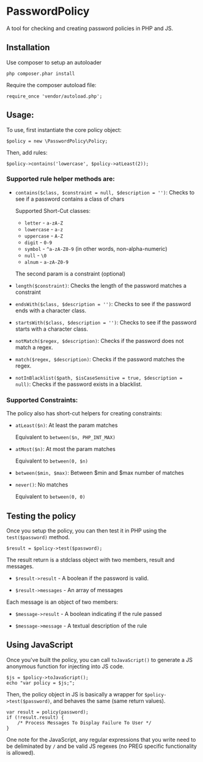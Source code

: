 PasswordPolicy
==============

A tool for checking and creating password policies in PHP and JS.

## Installation

Use composer to setup an autoloader

    php composer.phar install

Require the composer autoload file:

    require_once 'vendor/autoload.php';

## Usage:

To use, first instantiate the core policy object:

    $policy = new \PasswordPolicy\Policy;

Then, add rules:

    $policy->contains('lowercase', $policy->atLeast(2));

### Supported rule helper methods are:

 * `contains($class, $constraint = null, $description = '')`: Checks to see if a password contains a class of chars
 
    Supported Short-Cut classes:

    * `letter` - `a-zA-Z`
    * `lowercase` - `a-z`
    * `uppercase` - `A-Z`
    * `digit` - `0-9`
    * `symbol` - `^a-zA-Z0-9` (in other words, non-alpha-numeric)
    * `null` - `\0`
    * `alnum` - `a-zA-Z0-9`

    The second param is a constraint (optional)

 * `length($constraint)`: Checks the length of the password matches a constraint

 * `endsWith($class, $description = '')`: Checks to see if the password ends with a character class.

 * `startsWith($class, $description = '')`: Checks to see if the password starts with a character class.

 * `notMatch($regex, $description)`: Checks if the password does not match a regex.

 * `match($regex, $description)`: Checks if the password matches the regex.

 * `notInBlacklist($path, $isCaseSensitive = true, $description = null)`: Checks if the password exists in a blacklist.

### Supported Constraints:

The policy also has short-cut helpers for creating constraints:

 * `atLeast($n)`: At least the param matches

    Equivalent to `between($n, PHP_INT_MAX)`

 * `atMost($n)`: At most the param matches

    Equivalent to `between(0, $n)`

 * `between($min, $max)`: Between $min and $max number of matches

 * `never()`: No matches
     
    Equivalent to `between(0, 0)`

## Testing the policy

Once you setup the policy, you can then test it in PHP using the `test($password)` method.

    $result = $policy->test($password);

The result return is a stdclass object with two members, result and messages.

 * `$result->result` - A boolean if the password is valid.

 * `$result->messages` - An array of messages

Each message is an object of two members:

 * `$message->result` - A boolean indicating if the rule passed

 * `$message->message` - A textual description of the rule

## Using JavaScript

Once you've built the policy, you can call `toJavaScript()` to generate a JS anonymous function for injecting into JS code.

    $js = $policy->toJavaScript();
    echo "var policy = $js;";

Then, the policy object in JS is basically a wrapper for `$policy->test($password)`, and behaves the same (same return values).

    var result = policy(password);
    if (!result.result) {
        /* Process Messages To Display Failure To User */
    }

One note for the JavaScript, any regular expressions that you write need to be deliminated by `/` and be valid JS regexes (no PREG specific functionality is allowed).

